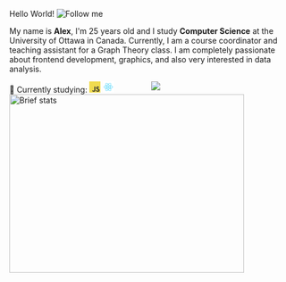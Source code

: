 Hello World!
<img src="https://img.shields.io/github/followers/alexfrn?label=follow&style=social" height="22" title="Follow me" />

My name is **Alex**, I'm 25 years old and I study **Computer Science** at the University of Ottawa in Canada.
Currently, I am a course coordinator and teaching assistant for a Graph Theory class. I am completely passionate about frontend development, graphics, and also very interested in data analysis.

<img align="right" width="250" src="https://gist.github.com/theAdityaNVS/f5b585d1082da2dffffea32434f37956/raw/7f9552d0a179b4f84059259fa878199e369b069c/GitHub-logo.gif"/>
🌱 Currently studying:
<code><img height="20" src="https://raw.githubusercontent.com/github/explore/80688e429a7d4ef2fca1e82350fe8e3517d3494d/topics/javascript/javascript.png"></code> <code><img height="20" src="https://raw.githubusercontent.com/github/explore/80688e429a7d4ef2fca1e82350fe8e3517d3494d/topics/react/react.png"></code>

<img title="Brief stats" height="320" width="420" src="https://github-readme-stats.vercel.app/api?username=alexfrn&hide=issues&count_private=true&icon_color=871486&title_color=000000&bg_color=ffffff&show_icons=true"/>
